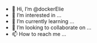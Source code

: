 - 👋 Hi, I’m @dockerElie
- 👀 I’m interested in ...
- 🌱 I’m currently learning ...
- 💞️ I’m looking to collaborate on ...
- 📫 How to reach me ...

<!---
dockerElie/dockerElie is a ✨ special ✨ repository because its `README.md` (this file) appears on your GitHub profile.
You can click the Preview link to take a look at your changes.
--->
